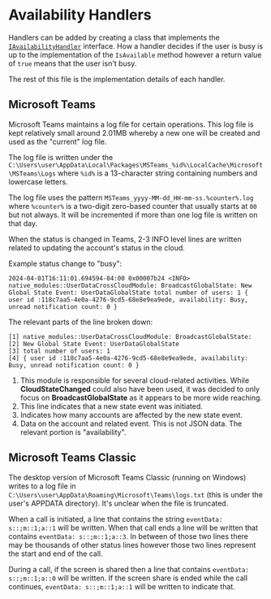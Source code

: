 ﻿# Availability Handlers

Handlers can be added by creating a class that implements the [`IAvailabilityHandler`](IAvailabilityHandler.cs) interface. How a handler decides if the user is busy is up to the implementation of the `IsAvailable` method however a return value of `true` means that the user isn't busy.

The rest of this file is the implementation details of each handler.

## Microsoft Teams

Microsoft Teams maintains a log file for certain operations. This log file is kept relatively small around 2.01MB whereby a new one will be created and used as the "current" log file.

The log file is written under the `C:\Users\user\AppData\Local\Packages\MSTeams_%id%\LocalCache\Microsoft\MSTeams\Logs` where `%id%` is a 13-character string containing numbers and lowercase letters.

The log file uses the pattern `MSTeams_yyyy-MM-dd_HH-mm-ss.%counter%.log` where `%counter%` is a two-digit zero-based counter that usually starts at `00` but not always. It will be incremented if more than one log file is written on that day.

When the status is changed in Teams, 2-3 INFO level lines are written related to updating the account's status in the cloud.

Example status change to "busy":

```
2024-04-01T16:11:01.694594-04:00 0x00007b24 <INFO> native_modules::UserDataCrossCloudModule: BroadcastGlobalState: New Global State Event: UserDataGlobalState total number of users: 1 { user id :118c7aa5-4e0a-4276-9cd5-68e8e9ea9ede, availability: Busy, unread notification count: 0 }
```

The relevant parts of the line broken down:

```
[1] native_modules::UserDataCrossCloudModule: BroadcastGlobalState:
[2] New Global State Event: UserDataGlobalState
[3] total number of users: 1
[4] { user id :118c7aa5-4e0a-4276-9cd5-68e8e9ea9ede, availability: Busy, unread notification count: 0 }
```

1. This module is responsible for several cloud-related activities. While **CloudStateChanged** could also have been used, it was decided to only focus on **BroadcastGlobalState** as it appears to be more wide reaching.
2. This line indicates that a new state event was initiated.
3. Indicates how many accounts are affected by the new state event.
4. Data on the account and related event. This is not JSON data. The relevant portion is "availability".

## Microsoft Teams Classic

The desktop version of Microsoft Teams Classic (running on Windows) writes to a log file in `C:\Users\user\AppData\Roaming\Microsoft\Teams\logs.txt` (this is under the user's APPDATA directory). It's unclear when the file is truncated.

When a call is initiated, a line that contains the string `eventData: s::;m::1;a::1` will be written. When that call ends a line will be written that contains `eventData: s::;m::1;a::3`. In between of those two lines there may be thousands of other status lines however those two lines represent the start and end of the call.

During a call, if the screen is shared then a line that contains `eventData: s::;m::1;a::0` will be written. If the screen share is ended while the call continues, `eventData: s::;m::1;a::1` will be written to indicate that.
